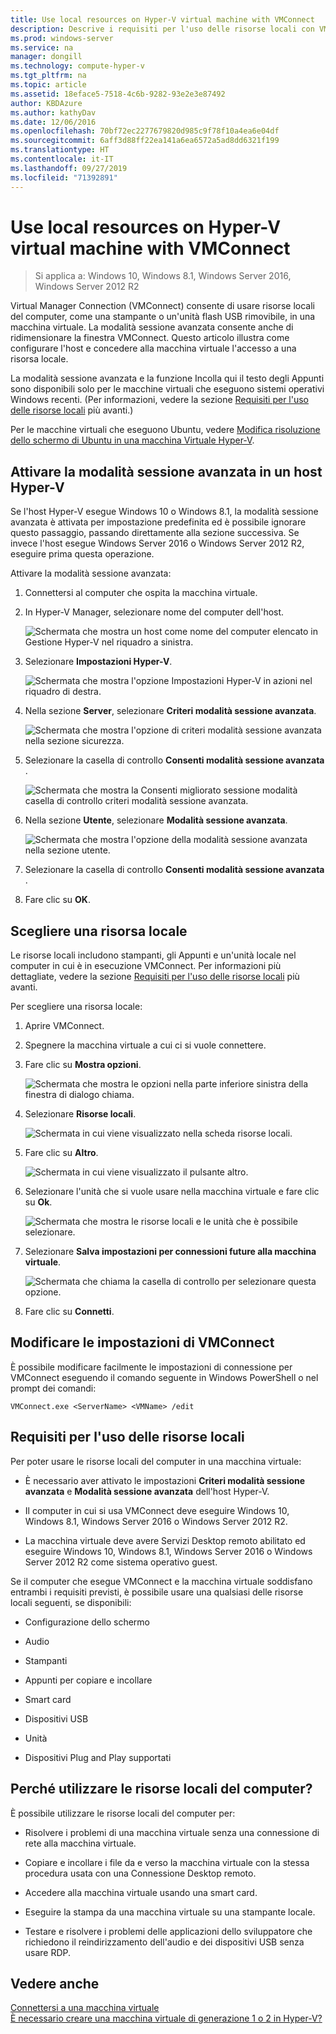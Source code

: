 ```yaml
---
title: Use local resources on Hyper-V virtual machine with VMConnect
description: Descrive i requisiti per l'uso delle risorse locali con VMConnect
ms.prod: windows-server
ms.service: na
manager: dongill
ms.technology: compute-hyper-v
ms.tgt_pltfrm: na
ms.topic: article
ms.assetid: 18eface5-7518-4c6b-9282-93e2e3e87492
author: KBDAzure
ms.author: kathyDav
ms.date: 12/06/2016
ms.openlocfilehash: 70bf72ec2277679820d985c9f78f10a4ea6e04df
ms.sourcegitcommit: 6aff3d88ff22ea141a6ea6572a5ad8dd6321f199
ms.translationtype: HT
ms.contentlocale: it-IT
ms.lasthandoff: 09/27/2019
ms.locfileid: "71392891"
---
```

# <a name="use-local-resources-on-hyper-v-virtual-machine-with-vmconnect"></a>Use local resources on Hyper-V virtual machine with VMConnect

>Si applica a: Windows 10, Windows 8.1, Windows Server 2016, Windows Server 2012 R2

Virtual Manager Connection (VMConnect) consente di usare risorse locali del computer, come una stampante o un'unità flash USB rimovibile, in una macchina virtuale. La modalità sessione avanzata consente anche di ridimensionare la finestra VMConnect. Questo articolo illustra come configurare l'host e concedere alla macchina virtuale l'accesso a una risorsa locale.

La modalità sessione avanzata e la funzione Incolla qui il testo degli Appunti sono disponibili solo per le macchine virtuali che eseguono sistemi operativi Windows recenti. \(Per informazioni, vedere la sezione [Requisiti per l'uso delle risorse locali](#requirements-for-using-local-resources) più avanti.\) 

Per le macchine virtuali che eseguono Ubuntu, vedere [Modifica risoluzione dello schermo di Ubuntu in una macchina Virtuale Hyper-V](https://blogs.msdn.microsoft.com/virtual_pc_guy/2014/09/19/changing-ubuntu-screen-resolution-in-a-hyper-v-vm/). 
  
## <a name="turn-on-enhanced-session-mode-on-a-hyper-v-host"></a>Attivare la modalità sessione avanzata in un host Hyper-V  
Se l'host Hyper-V esegue Windows 10 o Windows 8.1, la modalità sessione avanzata è attivata per impostazione predefinita ed è possibile ignorare questo passaggio, passando direttamente alla sezione successiva. Se invece l'host esegue Windows Server 2016 o Windows Server 2012 R2, eseguire prima questa operazione. 
  
Attivare la modalità sessione avanzata:

1.  Connettersi al computer che ospita la macchina virtuale.  
  
2.  In Hyper-V Manager, selezionare nome del computer dell'host.  
  
    ![Schermata che mostra un host come nome del computer elencato in Gestione Hyper-V nel riquadro a sinistra.](media/Hyper-V-HyperVManager-HostNameSelected.png)  
  
3.  Selezionare **Impostazioni Hyper-V**.  
  
    ![Schermata che mostra l'opzione Impostazioni Hyper-V in azioni nel riquadro di destra.](media/HyperV-ActionsHyperVSettings.png)  
  
4.  Nella sezione **Server**, selezionare **Criteri modalità sessione avanzata**.  
  
    ![Schermata che mostra l'opzione di criteri modalità sessione avanzata nella sezione sicurezza.](media/Hyper-V-Settings-ServerEnhancedSessionModePolicy.png)  
  
5.  Selezionare la casella di controllo **Consenti modalità sessione avanzata** .  
  
    ![Schermata che mostra la Consenti migliorato sessione modalità casella di controllo criteri modalità sessione avanzata.](media/Hyper-V-Settings-EnhancedSessionModePolicyCheckBox.png)  
  
6.  Nella sezione **Utente**, selezionare **Modalità sessione avanzata**.  
  
    ![Schermata che mostra l'opzione della modalità sessione avanzata nella sezione utente. ](media/Hyper-V-Settings-UserEnhancedSessionMode.png)  
  
7.  Selezionare la casella di controllo **Consenti modalità sessione avanzata** .  
  
8.  Fare clic su **OK**.  
  
## <a name="choose-a-local-resource"></a>Scegliere una risorsa locale

Le risorse locali includono stampanti, gli Appunti e un'unità locale nel computer in cui è in esecuzione VMConnect. Per informazioni più dettagliate, vedere la sezione [Requisiti per l'uso delle risorse locali](#requirements-for-using-local-resources) più avanti.  
  
Per scegliere una risorsa locale:
  
1.  Aprire VMConnect.  
  
2.  Spegnere la macchina virtuale a cui ci si vuole connettere.  
  
3.  Fare clic su **Mostra opzioni**.  
  
    ![Schermata che mostra le opzioni nella parte inferiore sinistra della finestra di dialogo chiama.](media/HyperV-VMConnect-DisplayConfig.png)  
  
4.  Selezionare **Risorse locali**.  
  
    ![Schermata in cui viene visualizzato nella scheda risorse locali.](media/HyperV-VMConnect-DisplayConfig-LocalResources.png)  
  
5.  Fare clic su **Altro**.  
  
    ![Schermata in cui viene visualizzato il pulsante altro.](media/HyperV-VMConnect-DisplayConfig-LocalResourcesMore.png)  
  
6.  Selezionare l'unità che si vuole usare nella macchina virtuale e fare clic su **Ok**.  
  
    ![Schermata che mostra le risorse locali e le unità che è possibile selezionare.](media/HyperV-VMConnect-Settings-LocalResourcesDrives.png)  
  
7.  Selezionare **Salva impostazioni per connessioni future alla macchina virtuale**.  
  
    ![Schermata che chiama la casella di controllo per selezionare questa opzione.](media/HyperV-VMConnect-SaveSettings.png)  
  
8.  Fare clic su **Connetti**.  
  
## <a name="edit-vmconnect-settings"></a>Modificare le impostazioni di VMConnect

È possibile modificare facilmente le impostazioni di connessione per VMConnect eseguendo il comando seguente in Windows PowerShell o nel prompt dei comandi:  
  
`VMConnect.exe <ServerName> <VMName> /edit`  
  
## <a name="requirements-for-using-local-resources"></a>Requisiti per l'uso delle risorse locali

Per poter usare le risorse locali del computer in una macchina virtuale:  
  
-   È necessario aver attivato le impostazioni **Criteri modalità sessione avanzata** e **Modalità sessione avanzata** dell'host Hyper-V.  
  
-   Il computer in cui si usa VMConnect deve eseguire Windows 10, Windows 8.1, Windows Server 2016 o Windows Server 2012 R2.  
  
-   La macchina virtuale deve avere Servizi Desktop remoto abilitato ed eseguire Windows 10, Windows 8.1, Windows Server 2016 o Windows Server 2012 R2 come sistema operativo guest.  
  
Se il computer che esegue VMConnect e la macchina virtuale soddisfano entrambi i requisiti previsti, è possibile usare una qualsiasi delle risorse locali seguenti, se disponibili:  
  
-   Configurazione dello schermo  
  
-   Audio
  
-   Stampanti  
  
-   Appunti per copiare e incollare  
  
-   Smart card  
  
-   Dispositivi USB  
  
-   Unità  
  
-   Dispositivi Plug and Play supportati  
  
## <a name="why-use-a-computers-local-resources"></a>Perché utilizzare le risorse locali del computer?
È possibile utilizzare le risorse locali del computer per:  
  
-   Risolvere i problemi di una macchina virtuale senza una connessione di rete alla macchina virtuale.  
  
-   Copiare e incollare i file da e verso la macchina virtuale con la stessa procedura usata con una Connessione Desktop remoto.  
  
-   Accedere alla macchina virtuale usando una smart card.  
  
-   Eseguire la stampa da una macchina virtuale su una stampante locale.  
  
-   Testare e risolvere i problemi delle applicazioni dello sviluppatore che richiedono il reindirizzamento dell'audio e dei dispositivi USB senza usare RDP.  
  
## <a name="see-also"></a>Vedere anche  
[Connettersi a una macchina virtuale](https://technet.microsoft.com/library/cc742407.aspx)  
[È necessario creare una macchina virtuale di generazione 1 o 2 in Hyper-V?](../plan/Should-I-create-a-generation-1-or-2-virtual-machine-in-Hyper-V.md)



